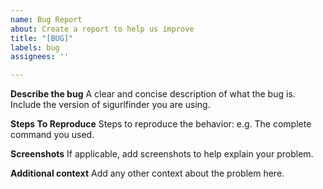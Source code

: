 ```yaml
---
name: Bug Report
about: Create a report to help us improve
title: "[BUG]"
labels: bug
assignees: ''

---
```


**Describe the bug**
A clear and concise description of what the bug is. Include the version of sigurlfinder you are using.

**Steps To Reproduce**
Steps to reproduce the behavior: e.g. The complete command you used.

**Screenshots**
If applicable, add screenshots to help explain your problem.

**Additional context**
Add any other context about the problem here.
